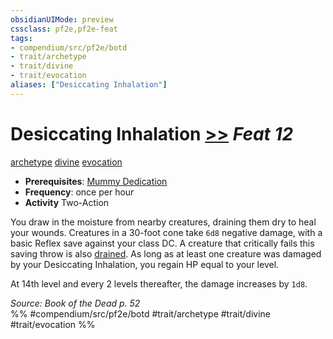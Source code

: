 ```yaml
---
obsidianUIMode: preview
cssclass: pf2e,pf2e-feat
tags:
- compendium/src/pf2e/botd
- trait/archetype
- trait/divine
- trait/evocation
aliases: ["Desiccating Inhalation"]
---
```

# Desiccating Inhalation  [>>](../../rules/core-rulebook/chapter-9-playing-the-game.md#Actions "Two-Action") *Feat 12*  
[archetype](../../rules/traits/archetype.md)  [divine](../../rules/traits/divine.md)  [evocation](../../rules/traits/evocation.md)  

- **Prerequisites**: [Mummy Dedication](mummy-dedication-botd.md)
- **Frequency**: once per hour
- **Activity** Two-Action

You draw in the moisture from nearby creatures, draining them dry to heal your wounds. Creatures in a 30-foot cone take `6d8` negative damage, with a basic Reflex save against your class DC. A creature that critically fails this saving throw is also [drained](../../rules/conditions.md#Drained). As long as at least one creature was damaged by your Desiccating Inhalation, you regain HP equal to your level.

At 14th level and every 2 levels thereafter, the damage increases by `1d8`.

*Source: Book of the Dead p. 52*  
%% #compendium/src/pf2e/botd #trait/archetype #trait/divine #trait/evocation %%